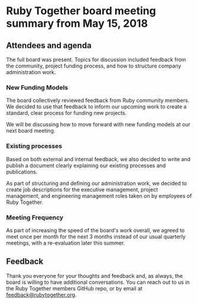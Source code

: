 # Ruby Together board meeting summary from May 15, 2018

## Attendees and agenda

The full board was present. Topics for discussion included feedback from the community, project funding process, and how to structure company administration work.

### New Funding Models

The board collectively reviewed feedback from Ruby community members. We decided to use that feedback to inform our upcoming work to create a standard, clear process for funding new projects.

We will be discussing how to move forward with new funding models at our next board meeting.


### Existing processes

Based on both external and internal feedback, we also decided to write and publish a document clearly explaining our existing processes and publications.

As part of structuring and defining our administration work, we decided to create job descriptions for the executive management, project management, and engineering management roles taken on by employees of Ruby Together.

### Meeting Frequency
As part of increasing the speed of the board's work overall, we agreed to meet once per month for the next 3 months instead of our usual quarterly meetings, with a re-evaluation later this summer.

## Feedback
Thank you everyone for your thoughts and feedback and, as always, the board is willing to have additional conversations. You can reach out to us in the Ruby Together members GitHub repo, or by email at feedback@rubytogether.org.
